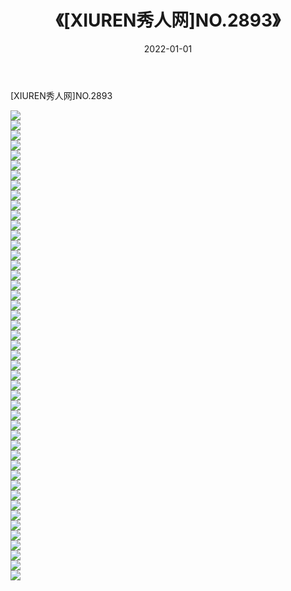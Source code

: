 ﻿---
layout: post
title:  《[XIUREN秀人网]NO.2893》
date:   2022-01-01
img: http://pic.660000.xyz/1:/秀人网/秀人网第03部分/[XIUREN秀人网]NO.2893/000.jpg
categories: [美女, 清纯, 唯美]
---

[XIUREN秀人网]NO.2893

 ![](http://pic.660000.xyz/1:/秀人网/秀人网第03部分/[XIUREN秀人网]NO.2893/001.jpg) <br>![](http://pic.660000.xyz/1:/秀人网/秀人网第03部分/[XIUREN秀人网]NO.2893/002.jpg) <br>![](http://pic.660000.xyz/1:/秀人网/秀人网第03部分/[XIUREN秀人网]NO.2893/003.jpg) <br>![](http://pic.660000.xyz/1:/秀人网/秀人网第03部分/[XIUREN秀人网]NO.2893/004.jpg) <br>![](http://pic.660000.xyz/1:/秀人网/秀人网第03部分/[XIUREN秀人网]NO.2893/005.jpg) <br>![](http://pic.660000.xyz/1:/秀人网/秀人网第03部分/[XIUREN秀人网]NO.2893/006.jpg) <br>![](http://pic.660000.xyz/1:/秀人网/秀人网第03部分/[XIUREN秀人网]NO.2893/007.jpg) <br>![](http://pic.660000.xyz/1:/秀人网/秀人网第03部分/[XIUREN秀人网]NO.2893/008.jpg) <br>![](http://pic.660000.xyz/1:/秀人网/秀人网第03部分/[XIUREN秀人网]NO.2893/009.jpg) <br>![](http://pic.660000.xyz/1:/秀人网/秀人网第03部分/[XIUREN秀人网]NO.2893/010.jpg) <br>![](http://pic.660000.xyz/1:/秀人网/秀人网第03部分/[XIUREN秀人网]NO.2893/011.jpg) <br>![](http://pic.660000.xyz/1:/秀人网/秀人网第03部分/[XIUREN秀人网]NO.2893/012.jpg) <br>![](http://pic.660000.xyz/1:/秀人网/秀人网第03部分/[XIUREN秀人网]NO.2893/013.jpg) <br>![](http://pic.660000.xyz/1:/秀人网/秀人网第03部分/[XIUREN秀人网]NO.2893/014.jpg) <br>![](http://pic.660000.xyz/1:/秀人网/秀人网第03部分/[XIUREN秀人网]NO.2893/015.jpg) <br>![](http://pic.660000.xyz/1:/秀人网/秀人网第03部分/[XIUREN秀人网]NO.2893/016.jpg) <br>![](http://pic.660000.xyz/1:/秀人网/秀人网第03部分/[XIUREN秀人网]NO.2893/017.jpg) <br>![](http://pic.660000.xyz/1:/秀人网/秀人网第03部分/[XIUREN秀人网]NO.2893/018.jpg) <br>![](http://pic.660000.xyz/1:/秀人网/秀人网第03部分/[XIUREN秀人网]NO.2893/019.jpg) <br>![](http://pic.660000.xyz/1:/秀人网/秀人网第03部分/[XIUREN秀人网]NO.2893/020.jpg) <br>![](http://pic.660000.xyz/1:/秀人网/秀人网第03部分/[XIUREN秀人网]NO.2893/021.jpg) <br>![](http://pic.660000.xyz/1:/秀人网/秀人网第03部分/[XIUREN秀人网]NO.2893/022.jpg) <br>![](http://pic.660000.xyz/1:/秀人网/秀人网第03部分/[XIUREN秀人网]NO.2893/023.jpg) <br>![](http://pic.660000.xyz/1:/秀人网/秀人网第03部分/[XIUREN秀人网]NO.2893/024.jpg) <br>![](http://pic.660000.xyz/1:/秀人网/秀人网第03部分/[XIUREN秀人网]NO.2893/025.jpg) <br>![](http://pic.660000.xyz/1:/秀人网/秀人网第03部分/[XIUREN秀人网]NO.2893/026.jpg) <br>![](http://pic.660000.xyz/1:/秀人网/秀人网第03部分/[XIUREN秀人网]NO.2893/027.jpg) <br>![](http://pic.660000.xyz/1:/秀人网/秀人网第03部分/[XIUREN秀人网]NO.2893/028.jpg) <br>![](http://pic.660000.xyz/1:/秀人网/秀人网第03部分/[XIUREN秀人网]NO.2893/029.jpg) <br>![](http://pic.660000.xyz/1:/秀人网/秀人网第03部分/[XIUREN秀人网]NO.2893/030.jpg) <br>![](http://pic.660000.xyz/1:/秀人网/秀人网第03部分/[XIUREN秀人网]NO.2893/031.jpg) <br>![](http://pic.660000.xyz/1:/秀人网/秀人网第03部分/[XIUREN秀人网]NO.2893/032.jpg) <br>![](http://pic.660000.xyz/1:/秀人网/秀人网第03部分/[XIUREN秀人网]NO.2893/033.jpg) <br>![](http://pic.660000.xyz/1:/秀人网/秀人网第03部分/[XIUREN秀人网]NO.2893/034.jpg) <br>![](http://pic.660000.xyz/1:/秀人网/秀人网第03部分/[XIUREN秀人网]NO.2893/035.jpg) <br>![](http://pic.660000.xyz/1:/秀人网/秀人网第03部分/[XIUREN秀人网]NO.2893/036.jpg) <br>![](http://pic.660000.xyz/1:/秀人网/秀人网第03部分/[XIUREN秀人网]NO.2893/037.jpg) <br>![](http://pic.660000.xyz/1:/秀人网/秀人网第03部分/[XIUREN秀人网]NO.2893/038.jpg) <br>![](http://pic.660000.xyz/1:/秀人网/秀人网第03部分/[XIUREN秀人网]NO.2893/039.jpg) <br>![](http://pic.660000.xyz/1:/秀人网/秀人网第03部分/[XIUREN秀人网]NO.2893/040.jpg) <br>![](http://pic.660000.xyz/1:/秀人网/秀人网第03部分/[XIUREN秀人网]NO.2893/041.jpg) <br>![](http://pic.660000.xyz/1:/秀人网/秀人网第03部分/[XIUREN秀人网]NO.2893/042.jpg) <br>![](http://pic.660000.xyz/1:/秀人网/秀人网第03部分/[XIUREN秀人网]NO.2893/043.jpg) <br>![](http://pic.660000.xyz/1:/秀人网/秀人网第03部分/[XIUREN秀人网]NO.2893/044.jpg) <br>![](http://pic.660000.xyz/1:/秀人网/秀人网第03部分/[XIUREN秀人网]NO.2893/045.jpg) <br>![](http://pic.660000.xyz/1:/秀人网/秀人网第03部分/[XIUREN秀人网]NO.2893/046.jpg) <br>![](http://pic.660000.xyz/1:/秀人网/秀人网第03部分/[XIUREN秀人网]NO.2893/047.jpg) <br>